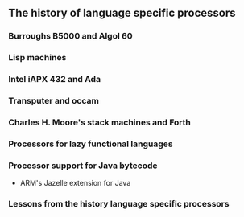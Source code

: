 ## The history of language specific processors

### Burroughs B5000 and Algol 60

### Lisp machines

### Intel iAPX 432 and Ada

### Transputer and occam

### Charles H. Moore's stack machines and Forth

### Processors for lazy functional languages

### Processor support for Java bytecode
* ARM's Jazelle extension for Java

### Lessons from the history language specific processors
